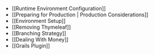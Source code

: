 - [[Runtime Environment Configuration]]
- [[Preparing for Production | Production Considerations]]
- [[Environment Setup]]
- [[Removing Thymeleaf]]
- [[Branching Strategy]]
- [[Dealing With Money]]
- [[Grails Plugin]]
